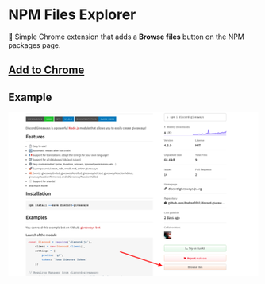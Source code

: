 # NPM Files Explorer

🌟 Simple Chrome extension that adds a **Browse files** button on the NPM packages page.

## [Add to Chrome]()

## Example

<img src="https://github.com/Androz2091/npm-files-explorer/blob/main/example.png" width="1000" />
